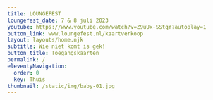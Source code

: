 ```yaml
---
title: LOUNGEFEST
loungefest_date: 7 & 8 juli 2023
youtube: https://www.youtube.com/watch?v=Z9uUx-SStqY?autoplay=1
button_link: www.loungefest.nl/kaartverkoop
layout: layouts/home.njk
subtitle: Wie niet komt is gek!
button_title: Toegangskaarten
permalink: /
eleventyNavigation:
  order: 0
  key: Thuis
thumbnail: /static/img/baby-01.jpg
---
```

